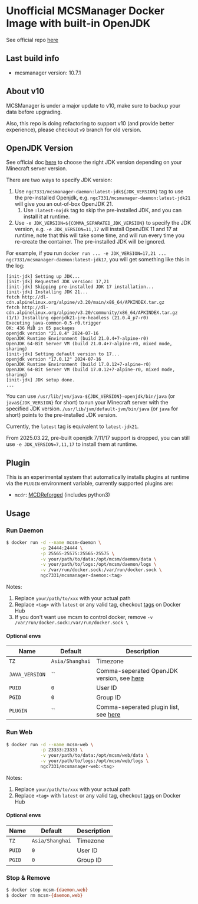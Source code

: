# Unofficial MCSManager Docker Image with built-in OpenJDK
See official repo [here](https://github.com/MCSManager/MCSManager)

## Last build info
- mcsmanager version: 10.7.1

## About v10
MCSManager is under a major update to v10, make sure to backup your data before upgrading.

Also, this repo is doing refactoring to support v10 (and provide better experience), please checkout `v9` branch for old version.

## OpenJDK Version
See official doc [here](https://docs.mcsmanager.com/setup_package.html#install-java-environment) to choose the right JDK version depending on your Minecraft server version.

There are two ways to specify JDK version:
1. Use `ngc7331/mcsmanager-daemon:latest-jdk${JDK_VERSION}` tag to use the pre-installed Openjdk, e.g. `ngc7331/mcsmanager-daemon:latest-jdk21` will give you an out-of-box OpenJDK 21.
   1. Use `:latest-nojdk` tag to skip the pre-installed JDK, and you can install it at runtime.
2. Use `-e JDK_VERSION=${COMMA_SEPARATED_JDK_VERSION}` to specify the JDK version, e.g. `-e JDK_VERSION=11,17` will install OpenJDK 11 and 17 at runtime, note that this will take some time, and will run every time you re-create the container. The pre-installed JDK will be ignored.

For example, if you run `docker run ... -e JDK_VERSION=17,21 ... ngc7331/mcsmanager-daemon:latest-jdk17`, you will get something like this in the log:
```
[init-jdk] Setting up JDK...
[init-jdk] Requested JDK version: 17,21
[init-jdk] Skipping pre-installed JDK 17 installation...
[init-jdk] Installing JDK 21...
fetch http://dl-cdn.alpinelinux.org/alpine/v3.20/main/x86_64/APKINDEX.tar.gz
fetch http://dl-cdn.alpinelinux.org/alpine/v3.20/community/x86_64/APKINDEX.tar.gz
(1/1) Installing openjdk21-jre-headless (21.0.4_p7-r0)
Executing java-common-0.5-r0.trigger
OK: 436 MiB in 65 packages
openjdk version "21.0.4" 2024-07-16
OpenJDK Runtime Environment (build 21.0.4+7-alpine-r0)
OpenJDK 64-Bit Server VM (build 21.0.4+7-alpine-r0, mixed mode, sharing)
[init-jdk] Setting default version to 17...
openjdk version "17.0.12" 2024-07-16
OpenJDK Runtime Environment (build 17.0.12+7-alpine-r0)
OpenJDK 64-Bit Server VM (build 17.0.12+7-alpine-r0, mixed mode, sharing)
[init-jdk] JDK setup done.
...
```

You can use `/usr/lib/jvm/java-${JDK_VERSION}-openjdk/bin/java` (or `java${JDK_VERSION}` for short) to run your Minecraft server with the specified JDK version. `/usr/lib/jvm/default-jvm/bin/java` (or `java` for short) points to the pre-installed JDK version.

Currently, the `latest` tag is equivalent to `latest-jdk21`.

From 2025.03.22, pre-built openjdk 7/11/17 support is dropped, you can still use `-e JDK_VERSION=7,11,17` to install them at runtime.

## Plugin
This is an experimental system that automatically installs plugins at runtime via the `PLUGIN` environment variable, currently supported plugins are:
- `mcdr`: [MCDReforged](https://github.com/MCDReforged/MCDReforged) (includes python3)

## Usage
### Run Daemon
```bash
$ docker run -d --name mcsm-daemon \
             -p 24444:24444 \
             -p 25565-25575:25565-25575 \
             -v your/path/to/data:/opt/mcsm/daemon/data \
             -v your/path/to/logs:/opt/mcsm/daemon/logs \
             -v /var/run/docker.sock:/var/run/docker.sock \
             ngc7331/mcsmanager-daemon:<tag>
```
Notes:
1. Replace `your/path/to/xxx` with your actual path
2. Replace `<tag>` with `latest` or any valid tag, checkout [tags](https://hub.docker.com/repository/docker/ngc7331/mcsmanager-daemon/tags) on Docker Hub
3. If you don't want use mcsm to control docker, remove `-v /var/run/docker.sock:/var/run/docker.sock \`

#### Optional envs
| Name | Default | Description |
| ---- | ------- | ----------- |
| `TZ` | `Asia/Shanghai` | Timezone |
| `JAVA_VERSION` | `` | Comma-seperated OpenJDK version, see [here](https://docs.mcsmanager.com/setup_package.html#install-java-environment)|
| `PUID` | `0` | User ID |
| `PGID` | `0` | Group ID |
| `PLUGIN` | `` | Comma-seperated plugin list, see [here](#plugin) |

### Run Web
```bash
$ docker run -d --name mcsm-web \
             -p 23333:23333 \
             -v your/path/to/data:/opt/mcsm/web/data \
             -v your/path/to/logs:/opt/mcsm/web/logs \
             ngc7331/mcsmanager-web:<tag>
```
Notes:
1. Replace `your/path/to/xxx` with your actual path
2. Replace `<tag>` with `latest` or any valid tag, checkout [tags](https://hub.docker.com/repository/docker/ngc7331/mcsmanager-web/tags) on Docker Hub

#### Optional envs
| Name | Default | Description |
| ---- | ------- | ----------- |
| `TZ` | `Asia/Shanghai` | Timezone |
| `PUID` | `0` | User ID |
| `PGID` | `0` | Group ID |

### Stop & Remove
```bash
$ docker stop mcsm-{daemon,web}
$ docker rm mcsm-{daemon,web}
```
